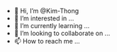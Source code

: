 - 👋 Hi, I’m @Kim-Thong
- 👀 I’m interested in ...
- 🌱 I’m currently learning ...
- 💞️ I’m looking to collaborate on ...
- 📫 How to reach me ...

<!---
Kim-Thong/Kim-Thong is a ✨ special ✨ repository because its `README.md` (this file) appears on your GitHub profile.
You can click the Preview link to take a look at your changes.
--->
